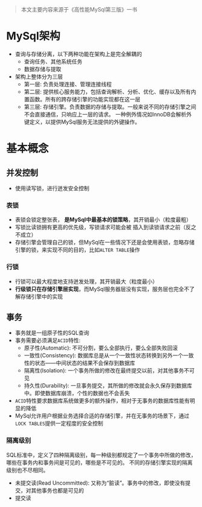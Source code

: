 > 本文主要内容来源于《高性能MySql第三版》一书

# MySql架构

- 查询与存储分离，以下两种功能在架构上是完全解耦的
  - 查询任务、其他系统任务
  - 数据存储与提取
- 架构上整体分为三层
  - 第一层: 负责处理连接、管理连接线程
  - 第二层: 提供核心服务能力，包括查询解析、分析、优化、缓存以及所有内置函数。所有的跨存储引擎的功能实现都在这一层
  - 第三层: 存储引擎。负责数据的存储与提取。一般来说不同的存储引擎之间不会直接通信，只响应上一层的请求。
    一种例外情况如InnoDB会解析外键定义，以提供MySql服务无法提供的外键操作。

# 基本概念

## 并发控制

- 使用读写锁，进行迸发安全控制

### 表锁

- 表锁会锁定整张表， **是MySql中最基本的锁策略**，其开销最小（粒度最粗）
- 写锁比读锁拥有更高的优先级，写锁请求可能会被 插入到读锁请求之前（反之不成立）
- 存储引擎会管理自己的锁，但MySql在一些情况下还是会使用表锁，忽略存储引擎的锁，来实现不同的目的，比如`ALTER TABLE`操作

### 行锁

- 行锁可以最大程度地支持迸发处理，其开销最大（粒度最小）
- **行级锁只在存储引擎层实现**，而MySql服务器层没有实现，服务层也完全不了解存储引擎中的实现

## 事务

- 事务就是一组原子性的SQL查询
- 事务需要必须满足`ACID`特性:
  - 原子性(Automatic): 不可分割，要么全部执行，要么全部失败回滚
  - 一致性(Consistency): 数据库总是从一个一致性状态转换到另外一个一致性的状态——中间状态的结果不会保存到数据库
  - 隔离性(Isolation): 一个事务所做的修改在最终提交以前，对其他事务不可见
  - 持久性(Durability): 一旦事务提交，其所做的修改就会永久保存到数据库中。即使数据库崩溃，个性的数据也不会丢失
- `ACID`特性要求数据库系统做更多的额外操作，相对于无事务的数据库性能有明显的降低
- MySql允许用户根据业务选择合适的存储引擎，并在无事务的场景下，通过`LOCK TABLES`提供一定程度的安全控制

### 隔离级别

SQL标准中，定义了四种隔离级别，每一种级别都规定了一个事务中所做的修改，哪些在事务内和事务间是可见的，哪些是不可见的。
不同的存储引擎实现的隔离级别也不尽相同。

- 未提交读(Read Uncommitted): 又称为“脏读”。事务中的修改，即使没有提交，对其他事务也都是可见的
- 提交读
